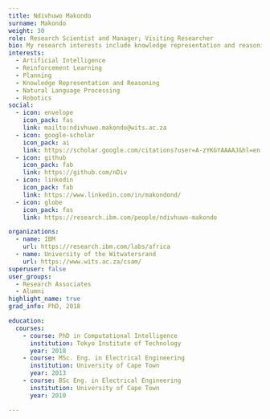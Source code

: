 ```yaml
---
title: Ndivhuwo Makondo
surname: Makondo
weight: 30
role: Research Scientist and Manager; Visiting Researcher
bio: My research interests include knowledge representation and reasoning, machine learning, robotics, and natural language processing.
interests:
  - Artificial Intelligence
  - Reinforcement Learning
  - Planning
  - Knowledge Representation and Reasoning
  - Natural Language Processing
  - Robotics
social:
  - icon: envelope
    icon_pack: fas
    link: mailto:ndivhuwo.makondo@wits.ac.za
  - icon: google-scholar
    icon_pack: ai
    link: https://scholar.google.com/citations?user=A-zYKGYAAAAJ&hl=en
  - icon: github
    icon_pack: fab
    link: https://github.com/nDiv
  - icon: linkedin
    icon_pack: fab
    link: https://www.linkedin.com/in/makondond/
  - icon: globe
    icon_pack: fas
    link: https://research.ibm.com/people/ndivhuwo-makondo

organizations:
  - name: IBM
    url: https://research.ibm.com/labs/africa
  - name: University of the Witwatersrand
    url: https://www.wits.ac.za/csam/
superuser: false
user_groups:
  - Research Associates
  - Alumni
highlight_name: true
grad_info: PhD, 2018

education:
  courses:
    - course: PhD in Computational Intelligence
      institution: Tokyo Institute of Technology
      year: 2018
    - course: MSc. Eng. in Electrical Engineering
      institution: University of Cape Town
      year: 2013
    - course: BSc Eng. in Electrical Engineering
      institution: University of Cape Town
      year: 2010

---
```

